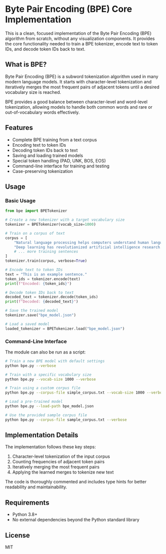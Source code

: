 # Byte Pair Encoding (BPE) Core Implementation

This is a clean, focused implementation of the Byte Pair Encoding (BPE) algorithm from scratch, without any visualization components. It provides the core functionality needed to train a BPE tokenizer, encode text to token IDs, and decode token IDs back to text.

## What is BPE?

Byte Pair Encoding (BPE) is a subword tokenization algorithm used in many modern language models. It starts with character-level tokenization and iteratively merges the most frequent pairs of adjacent tokens until a desired vocabulary size is reached.

BPE provides a good balance between character-level and word-level tokenization, allowing models to handle both common words and rare or out-of-vocabulary words effectively.

## Features

- Complete BPE training from a text corpus
- Encoding text to token IDs
- Decoding token IDs back to text
- Saving and loading trained models
- Special token handling (PAD, UNK, BOS, EOS)
- Command-line interface for training and testing
- Case-preserving tokenization

## Usage

### Basic Usage

```python
from bpe import BPETokenizer

# Create a new tokenizer with a target vocabulary size
tokenizer = BPETokenizer(vocab_size=1000)

# Train on a corpus of text
corpus = [
    "Natural language processing helps computers understand human language.",
    "Deep learning has revolutionized artificial intelligence research.",
    # ... more training sentences
]
tokenizer.train(corpus, verbose=True)

# Encode text to token IDs
text = "This is an example sentence."
token_ids = tokenizer.encode(text)
print(f"Encoded: {token_ids}")

# Decode token IDs back to text
decoded_text = tokenizer.decode(token_ids)
print(f"Decoded: {decoded_text}")

# Save the trained model
tokenizer.save("bpe_model.json")

# Load a saved model
loaded_tokenizer = BPETokenizer.load("bpe_model.json")
```

### Command-Line Interface

The module can also be run as a script:

```bash
# Train a new BPE model with default settings
python bpe.py --verbose

# Train with a specific vocabulary size
python bpe.py --vocab-size 1000 --verbose

# Train using a custom corpus file
python bpe.py --corpus-file simple_corpus.txt --vocab-size 1000 --verbose

# Load a pre-trained model
python bpe.py --load-path bpe_model.json

# Use the provided sample corpus file
python bpe.py --corpus-file sample_corpus.txt --verbose
```

## Implementation Details

The implementation follows these key steps:
1. Character-level tokenization of the input corpus
2. Counting frequencies of adjacent token pairs
3. Iteratively merging the most frequent pairs
4. Applying the learned merges to tokenize new text

The code is thoroughly commented and includes type hints for better readability and maintainability.

## Requirements

- Python 3.8+
- No external dependencies beyond the Python standard library

## License

MIT
